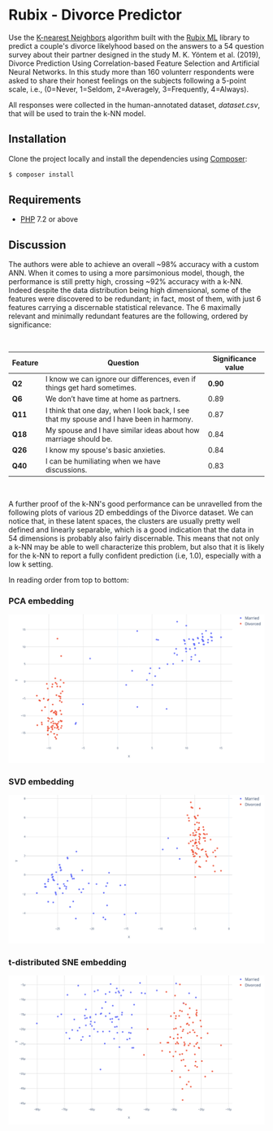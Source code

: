 # Rubix - Divorce Predictor

Use the [K-nearest Neighbors](https://docs.rubixml.com/latest/classifiers/k-nearest-neighbors.html) algorithm built with the [Rubix ML](https://rubixml.com/) library to predict a couple's divorce likelyhood based on the answers to a 54 question survey about their partner designed in the study M. K. Yöntem et al. (2019), Divorce Prediction Using Correlation-based Feature Selection and Artificial Neural Networks. In this study more than 160 volunterr respondents were asked to share their honest feelings on the subjects following a 5-point scale, i.e., (0=Never, 1=Seldom, 2=Averagely, 3=Frequently, 4=Always).

All responses were collected in the human-annotated dataset, *dataset.csv*, that will be used to train the k-NN model.

## Installation

Clone the project locally and install the dependencies using [Composer](https://getcomposer.org/):

```sh
$ composer install
```

## Requirements

- [PHP](https://php.net) 7.2 or above

## Discussion

The authors were able to achieve an overall ~98% accuracy with a custom ANN. When it comes to using a more parsimonious model, though, the performance is still pretty high, crossing ~92% accuracy with a k-NN. Indeed despite the data distribution being high dimensional, some of the features were discovered to be redundant; in fact, most of them, with just 6 features carrying a discernable statistical relevance. The 6 maximally relevant and minimally redundant features are the following, ordered by significance:

</br>

|Feature|Question|Significance value|
|---|---|---|
|**Q2** |I know we can ignore our differences, even if things get hard sometimes.|**0.90**|
|**Q6** |We don’t have time at home as partners.|0.89|
|**Q11**|I think that one day, when I look back, I see that my spouse and I have been in harmony.|0.87|
|**Q18**| My spouse and I have similar ideas about how marriage should be.|0.84|
|**Q26**|I know my spouse's basic anxieties.|0.84|
|**Q40**|I can be humiliating when we have discussions.|0.83|

</br>

A further proof of the k-NN's good performance can be unravelled from the following plots of various 2D embeddings of the Divorce dataset. We can notice that, in these latent spaces, the clusters are usually pretty well defined and linearly separable, which is a good indication that the data in 54 dimensions is probably also fairly discernable. This means that not only a k-NN may be able to well characterize this problem, but also that it is likely for the k-NN to report a fully confident prediction (i.e, 1.0), especially with a low k setting.

In reading order from top to bottom:

### PCA embedding

![Divorce-dataset-embedding-PCA](./images/Latent-spaces-PCA.png "Titoloafasf ")

### SVD embedding

![Divorce-dataset-embedding-SVD](./images/Latent-spaces-SVD.png)

### t-distributed SNE embedding

![Divorce-dataset-embedding-t-SNE](./images/Latent-spaces-t-SNE.png)
